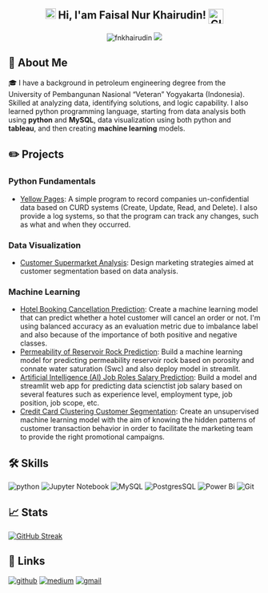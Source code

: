 <h2 align="center">
    <img src="https://media.giphy.com/media/hvRJCLFzcasrR4ia7z/giphy.gif" width="21"></a> Hi, I'am Faisal Nur Khairudin!
    <img align="center" alt="GIF" width="30"  src="https://media.giphy.com/media/H6KusZ8pzxtyymblnE/giphy.gif" width="36"/>
</h2>

<p align="center"> 
    <img src="https://komarev.com/ghpvc/?username=fnkhairudin" alt="fnkhairudin"/>       
    <a href="https://github.com/fnkhairudin/fnkhairudin/pulse" alt="Activity"><img src="https://img.shields.io/github/commit-activity/m/fnkhairudin/fnkhairudin" /></a>
</p>

## 🚀 About Me

🎓 I have a background in petroleum engineering degree from the University of Pembangunan Nasional “Veteran” Yogyakarta (Indonesia). Skilled at
analyzing data, identifying solutions, and logic capability. I also learned python programming language, starting from data analysis both using **python** and **MySQL**, data visualization using both python and **tableau**, and then creating **machine learning** models.

## ✏️ Projects
### Python Fundamentals
- [Yellow Pages](https://github.com/fnkhairudin/YellowPages): A simple program to record companies un-confidential data based on CURD systems (Create, Update, Read, and Delete). I also provide a log systems, so that the program can track any changes, such as what and when they occurred.

### Data Visualization
- [Customer Supermarket Analysis](https://github.com/fnkhairudin/Customer-Supermarket-Analysis): Design marketing strategies aimed at customer segmentation based on data analysis.

### Machine Learning
- [Hotel Booking Cancellation Prediction](https://github.com/fnkhairudin/Hotel-Booking-Demand): Create a machine learning model that can predict whether a hotel customer will cancel an order or not. I'm using balanced accuracy as an evaluation metric due to imbalance label and also because of the importance of both positive and negative classes.
- [Permeability of Reservoir Rock Prediction](https://github.com/fnkhairudin/Permeability-Reservoir-Rock-Prediction/tree/main): Build a machine learning model for predicting permeability reservoir rock based on porosity and connate water saturation (Swc) and also deploy model in streamlit.
- [Artificial Intelligence (AI) Job Roles Salary Prediction](https://github.com/fnkhairudin/Data-Scientist-Salary-Prediction): Build a model and streamlit web app for predicting data scienctist job salary based on several features such as experience level, employment type, job position, job scope, etc.
- [Credit Card Clustering Customer Segmentation](https://github.com/PurwadhikaDev/BetaGroup_JC_DS_FT_Jogja_01_FinalProject): Create an unsupervised machine learning model with the aim of knowing the hidden patterns of customer transaction behavior in order to facilitate the marketing team to provide the right promotional campaigns.

## 🛠️ Skills

![python](https://img.shields.io/badge/Python-3776AB?style=for-the-badge&logo=python&logoColor=white)
![Jupyter Notebook](https://img.shields.io/badge/jupyter-%23FA0F00.svg?style=for-the-badge&logo=jupyter&logoColor=white)
![MySQL](https://img.shields.io/badge/mysql-%2300f.svg?style=for-the-badge&logo=mysql&logoColor=white)
![PostgresSQL](https://img.shields.io/badge/postgres-%23316192.svg?style=for-the-badge&logo=postgresql&logoColor=white)
![Power Bi](https://img.shields.io/badge/power_bi-F2C811?style=for-the-badge&logo=powerbi&logoColor=black)
![Git](https://img.shields.io/badge/git-%23F05033.svg?style=for-the-badge&logo=git&logoColor=white)


## 📈 Stats

[![GitHub Streak](https://streak-stats.demolab.com/?user=DenverCoder1&theme=great-gatsby)](https://git.io/streak-stats)

## 🔗 Links

[![github](https://img.shields.io/badge/GitHub-000000?style=for-the-badge&logo=GitHub&logoColor=white)](https://github.com/fnkhairudin)
[![medium](https://img.shields.io/badge/medium-000000?style=for-the-badge&logo=medium&logoColor=white)](https://fnkhairudin.medium.com/)
[![gmail](https://img.shields.io/badge/Gmail-D14836?style=for-the-badge&logo=Gmail&logoColor=white)](mailto:fnkhairudin@gmail.com)